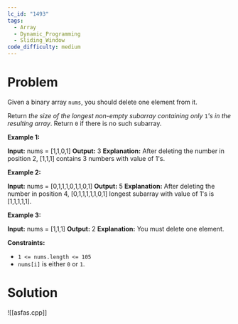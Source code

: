 ```yaml
---
lc_id: "1493"
tags:
  - Array
  - Dynamic_Programming
  - Sliding_Window
code_difficulty: medium
---
```

# Problem
Given a binary array `nums`, you should delete one element from it.

Return _the size of the longest non-empty subarray containing only_ `1`_'s in the resulting array_. Return `0` if there is no such subarray.

**Example 1:**

**Input:** nums = [1,1,0,1]
**Output:** 3
**Explanation:** After deleting the number in position 2, [1,1,1] contains 3 numbers with value of 1's.

**Example 2:**

**Input:** nums = [0,1,1,1,0,1,1,0,1]
**Output:** 5
**Explanation:** After deleting the number in position 4, [0,1,1,1,1,1,0,1] longest subarray with value of 1's is [1,1,1,1,1].

**Example 3:**

**Input:** nums = [1,1,1]
**Output:** 2
**Explanation:** You must delete one element.

**Constraints:**

- `1 <= nums.length <= 105`
- `nums[i]` is either `0` or `1`.

# Solution
![[asfas.cpp]]